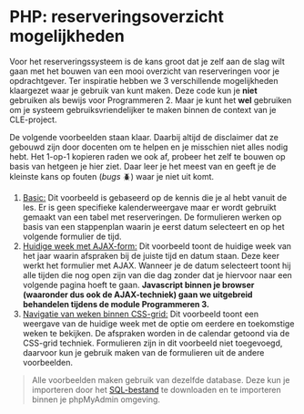 PHP: reserveringsoverzicht mogelijkheden
=======================================

Voor het reserveringssysteem is de kans groot dat je zelf aan de slag wilt gaan met het bouwen van een mooi overzicht van reserveringen voor je opdrachtgever. Ter inspiratie hebben we 3 verschillende
mogelijkheden klaargezet waar je gebruik van kunt maken. Deze code kun je **niet** gebruiken als bewijs voor Programmeren 2. Maar je kunt het **wel** gebruiken om je systeem gebruiksvriendelijker te
maken binnen de context van je CLE-project.

De volgende voorbeelden staan klaar. Daarbij altijd de disclaimer dat ze gebouwd zijn door docenten om te helpen en je misschien niet alles nodig hebt. Het 1-op-1 kopieren raden we ook af, probeer het
zelf te bouwen op basis van hetgeen je hier ziet. Daar leer je het meest van en geeft je de kleinste kans op fouten (_bugs_ 🪲) waar je niet uit komt.

1. [Basic:](calendar-basic) Dit voorbeeld is gebaseerd op de kennis die je al hebt vanuit de les. Er is geen specifieke kalenderweergave maar er wordt gebruikt gemaakt van een tabel met reserveringen.
   De formulieren werken op basis van een stappenplan waarin je eerst datum selecteert en op het volgende formulier de tijd.
2. [Huidige week met AJAX-form:](calendar-current-week-ajax) Dit voorbeeld toont de huidige week van het jaar waarin afspraken bij de juiste tijd en datum staan. Deze keer werkt het formulier met
   AJAX. Wanneer je de datum selecteert toont hij alle tijden die nog open zijn van die dag zonder dat je hiervoor naar een volgende pagina hoeft te gaan. **Javascript binnen je browser (waaronder dus
   ook de AJAX-techniek) gaan we uitgebreid behandelen tijdens de module Programmeren 3.**
3. [Navigatie van weken binnen CSS-grid:](calendar-grid-weeks-view) Dit voorbeeld toont een weergave van de huidige week met de optie om eerdere en toekomstige weken te bekijken. De afspraken worden
   in de calendar getoond via de CSS-grid techniek. Formulieren zijn in dit voorbeeld niet toegevoegd, daarvoor kun je gebruik maken van de formulieren uit de andere voorbeelden.

> Alle voorbeelden maken gebruik van dezelfde database. Deze kun je importeren door het [SQL-bestand](planning_system.sql) te downloaden en te importeren binnen je phpMyAdmin omgeving.
